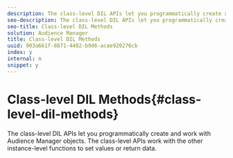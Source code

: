 ```yaml
---
description: The class-level DIL APIs let you programmatically create and work with Audience Manager objects. The class-level APIs work with the other instance-level functions to set values or return data.
seo-description: The class-level DIL APIs let you programmatically create and work with Audience Manager objects. The class-level APIs work with the other instance-level functions to set values or return data.
seo-title: Class-level DIL Methods
solution: Audience Manager
title: Class-level DIL Methods
uuid: 903a661f-8871-4402-b9d6-acae920276cb
index: y
internal: n
snippet: y
---
```


# Class-level DIL Methods{#class-level-dil-methods}

The class-level DIL APIs let you programmatically create and work with Audience Manager objects. The class-level APIs work with the other instance-level functions to set values or return data.

<!-- 

c_dil_overview.xml

 -->

